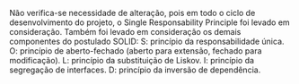 Não verifica-se necessidade de alteração, pois em todo o ciclo de desenvolvimento do projeto, o Single Responsability Principle foi levado em consideração. Também foi levado em consideração os demais componentes do postulado SOLID:
S: princípio da responsabilidade única.
O: princípio de aberto-fechado (aberto para extensão, fechado para modificação).
L: princípio da substituição de Liskov.
I: princípio da segregação de interfaces.
D: princípio da inversão de dependência.
